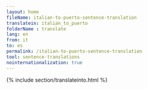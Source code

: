 ```yaml
---
layout: home
fileName: italian-to-puerto-sentence-translation
translatein: italian_to_puerto
folderName : translate
lang: en
from: it
to: es
permalink: /italian-to-puerto-sentence-translation
tool: sentence-translations
nointernationalization: true
---
```

{% include section/translateinto.html %}
